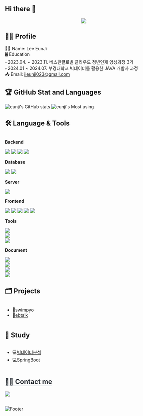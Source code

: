 ## Hi there 👋

<!--
**iieunji023/iieunji023** is a ✨ _special_ ✨ repository because its `README.md` (this file) appears on your GitHub profile.

Here are some ideas to get you started:

- 🔭 I’m currently working on ...
- 🌱 I’m currently learning ...
- 👯 I’m looking to collaborate on ...
- 🤔 I’m looking for help with ...
- 💬 Ask me about ...
- 📫 How to reach me: ...
- 😄 Pronouns: ...
- ⚡ Fun fact: ...
-->
   
<!-- 
![header](https://capsule-render.vercel.app/api?type=waving&color=6994CDEE&text=&animation=twinkling&height=80)
[![Typing SVG](https://readme-typing-svg.demolab.com?font=Alkatra&weight=500&size=45&duration=3500&pause=3&color=6994CDEE&center=false&vCenter=false&multiline=true&repeat=true&width=1000&height=100&lines=Welcome+to+my+GitHub!👋)](https://git.io/typing-svg)
-->

<p align='center'>
  <a href="https://github.com/iieunji023">
    <img src="https://capsule-render.vercel.app/api?type=venom&color=gradient&fontColor=EFE4B0&height=300&section=header&text=eunji's%20Lecture%20Repository&fontSize=40&animation=twinkling"/>
  </a>
</p>

<!--<p align="center">
🚀 저는 4년차 분석가이며, 항상 우주의 별 먼지와 같은 존재라고 생각합니다. 👩‍🚀
</p>
<br>-->

## 👩‍💻 Profile 
🙆‍♀️ Name: Lee EunJi<br/>
🖥️ Education<br/>
▫️ 2023.04. ~ 2023.11. 베스핀글로벌 클라우드 청년인재 양성과정 3기 <br/>
▫️ 2024.01 ~ 2024.07. 부경대학교 빅데이터를 활용한 JAVA 개발자 과정 <br/>
📥 Email: iieunji023@gmail.com

## 🏆 GitHub Stat and Languages
![eunji's GitHub stats](https://github-readme-stats.vercel.app/api?username=iieunji023&show_icons=true&theme=radical)
![eunji's Most using](https://github-readme-stats.vercel.app/api/top-langs/?username=iieunji023&theme=onedark&layout=compact)



## 🛠 Language & Tools
<div style="display:flex; flex-direction:column; align-items:flex-start;">
    <!-- Backend -->
    <p><strong>Backend</strong></p>
    <div>
     <img src="https://img.shields.io/badge/Java-007396?style=flat&logo=Conda-Forge&logoColor=white" />
     <img src="https://img.shields.io/badge/Python-3776AB?style=flat&logo=Python&logoColor=white" />
     <img src="https://img.shields.io/badge/SpringBoot-6DB33F?style=flat&logo=springboot&logoColor=white">
        <img src="https://img.shields.io/badge/JPA-59666C?style=flat&logo=Hibernate&logoColor=white">
    </div>
    <!-- Database -->
    <p><strong>Database</strong></p>
    <div>
        <img src="https://img.shields.io/badge/oracle-F80000?style=flat&logo=oracle&logoColor=white"> 
        <img src="https://img.shields.io/badge/mysql-4479A1?style=flat&logo=mysql&logoColor=white"> 
    </div>
    <!-- Server -->
    <p><strong>Server</strong></p>
    <div>
        <img src="https://img.shields.io/badge/apache tomcat-F8DC75?style=flat&logo=apachetomcat&logoColor=black">
    </div>
    <!-- Frontend -->
    <p><strong>Frontend</strong></p>
    <div>
        <img src="https://img.shields.io/badge/Thymeleaf-007396?style=flat&logo=Thymeleaf&logoColor=white">
        <img src="https://img.shields.io/badge/html5-E34F26?style=flat&logo=html5&logoColor=white"> 
        <img src="https://img.shields.io/badge/css-1572B6?style=flat&logo=css3&logoColor=white"> 
        <img src="https://img.shields.io/badge/javascript-F7DF1E?style=flat&logo=javascript&logoColor=black"> 
        <img src="https://img.shields.io/badge/bootstrap-7952B3?style=flat&logo=bootstrap&logoColor=white">
    </div>
    <!-- Frontend -->
    <p><strong>Tools</strong></p>
<!--     <div>
        <img height="40" src="https://github.com/iieunji023/iieunji023/assets/134913155/8a53bc53-826b-4103-93a6-4ca635171631" title="Visual Studio Code"> 
    </div> -->
<img src="https://img.shields.io/badge/intellijidea-000000?style=flat&logo=intellijidea&logoColor=white">
<img src="https://img.shields.io/badge/eclipseide-2C2255?style=flat&logo=eclipseide&logoColor=white">
<img src="https://img.shields.io/badge/postman-FF6C37?style=flat&logo=postman&logoColor=white">

<p><strong>Document</strong></p>
<img src="https://img.shields.io/badge/figma-F24E1E?style=flat&logo=figma&logoColor=white">
<img src="https://img.shields.io/badge/jira-0052CC?style=flat&logo=jira&logoColor=white">
<img src="https://img.shields.io/badge/notion-000000?style=flat&logo=notion&logoColor=white">
<img src="https://img.shields.io/badge/github-181717?style=flat&logo=github&logoColor=white">

<!--
## 🔑 Technique Table
| 기술분류 | 보유기술 |
| :---: | :---: |
| Visual Studio Code | Python 개발, Spring Boot 개발|
| Oracle 21c | Database 기본학습|
-->

## 🗂️ Projects
- 🏨[swimpyo](https://github.com/iieunji023/swimpyoBackend.git)
- 💬[ebtalk](https://github.com/pknu-java-ebtalk/ebtalk-backend-pjt.git)


## 📖 Study
- 💻[빅데이터분석](https://github.com/iieunji023/java-bigdata-2024)
- 💻[SpringBoot](https://github.com/iieunji023/basic-springboot-2024)


<div style="text-align: left;">
    <h2 style="border-bottom: 1px solid #d8dee4; color: #282d33;"> 🧑‍💻 Contact me </h2> 
<!--     <div style="text-align: left;"> <a href=https://iieunji023.tistory.com/> <img src="https://img.shields.io/badge/Tistory-000000?style=flat&logo=Tistory&logoColor=white&link=https://iieunji023.tistory.com/"> </a> -->
<!--          <a href=https://equable-process-5ca.notion.site/cc9baef5058042cbb9ae89982d421b0a?pvs=4> <img src="https://img.shields.io/badge/Notion-000000?style=flat&logo=Notion&logoColor=white&link=https://equable-process-5ca.notion.site/cc9baef5058042cbb9ae89982d421b0a?pvs=4"> </a> -->
         <a href=mailto:iieunji023@gmail.com> <img src="https://img.shields.io/badge/Gmail-EA4335?style=flat&logo=Gmail&logoColor=white&link=mailto:iieunji023@gmail.com"> </a>
          </div>  <br> 
    <div style="text-align: left;">  </div> 
    </div>

    


<!-- <img src="https://github.com/Koeyh/Koeyh/blob/output/github-contribution-grid-snake.svg"/>  -->




![Footer](https://capsule-render.vercel.app/api?type=waving&color=auto&height=200&section=footer)
